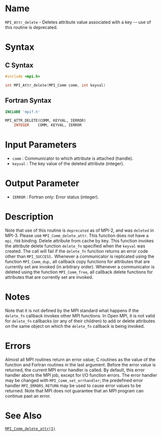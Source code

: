# Name

`MPI_Attr_delete` - Deletes attribute value associated with a key --
use of this routine is deprecated.

# Syntax

## C Syntax

```c
#include <mpi.h>

int MPI_Attr_delete(MPI_Comm comm, int keyval)
```

## Fortran Syntax

```fortran
INCLUDE 'mpif.h'

MPI_ATTR_DELETE(COMM, KEYVAL, IERROR)
    INTEGER    COMM, KEYVAL, IERROR
```


# Input Parameters

* `comm` : Communicator to which attribute is attached (handle).
* `keyval` : The key value of the deleted attribute (integer).

# Output Parameter

* `IERROR` : Fortran only: Error status (integer).

# Description

Note that use of this routine is `deprecated` as of MPI-2, and was
`deleted` in MPI-3. Please use `MPI_Comm_delete_attr`. This function does
not have a `mpi_f08` binding.
Delete attribute from cache by key. This function invokes the attribute
delete function `delete_fn` specified when the `keyval` was created. The
call will fail if the `delete_fn` function returns an error code other
than `MPI_SUCCESS.`
Whenever a communicator is replicated using the function `MPI_Comm_dup,`
all callback copy functions for attributes that are currently set are
invoked (in arbitrary order). Whenever a communicator is deleted using
the function `MPI_Comm_free`, all callback delete functions for attributes
that are currently set are invoked.

# Notes

Note that it is not defined by the MPI standard what happens if the
`delete_fn` callback invokes other MPI functions. In Open MPI, it is not
valid for `delete_fn` callbacks (or any of their children) to add or
delete attributes on the same object on which the `delete_fn` callback is
being invoked.

# Errors

Almost all MPI routines return an error value; C routines as the value
of the function and Fortran routines in the last argument.
Before the error value is returned, the current MPI error handler is
called. By default, this error handler aborts the MPI job, except for
I/O function errors. The error handler may be changed with
`MPI_Comm_set_errhandler`; the predefined error handler `MPI_ERRORS_RETURN`
may be used to cause error values to be returned. Note that MPI does not
guarantee that an MPI program can continue past an error.

# See Also

[`MPI_Comm_delete_attr(3)`](./?file=MPI_Comm_delete_attr.md)
